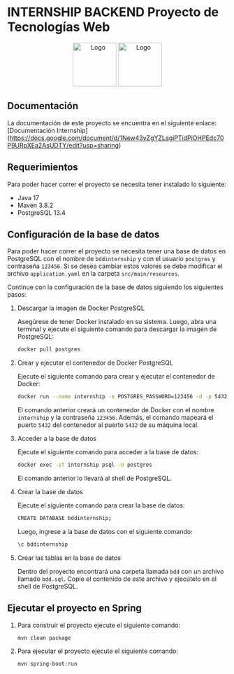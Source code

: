 # INTERNSHIP BACKEND Proyecto de Tecnologías Web

<div align="center">
    <img src="https://www.ovhcloud.com/sites/default/files/styles/text_media_horizontal/public/2021-09/ECX-1909_Hero_PostgreSQL_600x400%402x.png" alt="Logo" width="auto" height="100">
    <img src="https://miro.medium.com/v2/resize:fit:700/0*R60lnmJl4hanOBaJ.png" alt="Logo" width="auto" height="100">
</div>

## Documentación

La documentación de este proyecto se encuentra en el siguiente enlace: [Documentación Internship] (https://docs.google.com/document/d/1New43yZgYZLagiPTidPiOHPEdc70P9URpXEa2AsUDTY/edit?usp=sharing)

## Requerimientos

Para poder hacer correr el proyecto se necesita tener instalado lo siguiente:

- Java 17
- Maven 3.8.2
- PostgreSQL 13.4

## Configuración de la base de datos

Para poder hacer correr el proyecto se necesita tener una base de datos en PostgreSQL con el nombre de `bddinternship` y con el usuario `postgres` y contraseña `123456`. Si se desea cambiar estos valores se debe modificar el archivo `application.yaml` en la carpeta `src/main/resources`.

Continue con la configuración de la base de datos siguiendo los siguientes pasos:

1. Descargar la imagen de Docker PostgreSQL

    Asegúrese de tener Docker instalado en su sistema. Luego, abra una terminal y ejecute el siguiente comando para descargar la imagen de PostgreSQL:

    ```bash
    docker pull postgres
    ```
2. Crear y ejecutar el contenedor de Docker PostgreSQL

    Ejecute el siguiente comando para crear y ejecutar el contenedor de Docker:

    ```bash
    docker run --name internship -e POSTGRES_PASSWORD=123456 -d -p 5432:5432 postgres
    ```

    El comando anterior creará un contenedor de Docker con el nombre `internship` y la contraseña `123456`. Además, el comando mapeará el puerto `5432` del contenedor al puerto `5432` de su máquina local.

3. Acceder a la base de datos

    Ejecute el siguiente comando para acceder a la base de datos:

    ```bash
    docker exec -it internship psql -U postgres
    ```

    El comando anterior lo llevará al shell de PostgreSQL.

4. Crear la base de datos

    Ejecute el siguiente comando para crear la base de datos:

    ```bash
    CREATE DATABASE bddinternship;
    ```
    
    Luego, ingrese a la base de datos con el siguiente comando:

    ```bash
    \c bddinternship
    ```

5. Crear las tablas en la base de datos

    Dentro del proyecto encontrará una carpeta llamada `bdd` con un archivo llamado `bdd.sql`. Copie el contenido de este archivo y ejecútelo en el shell de PostgreSQL.

## Ejecutar el proyecto en Spring

1. Para construir el proyecto ejecute el siguiente comando:

    ```bash
    mvn clean package
    ```

2. Para ejecutar el proyecto ejecute el siguiente comando:

    ```bash
    mvn spring-boot:run
    ```
